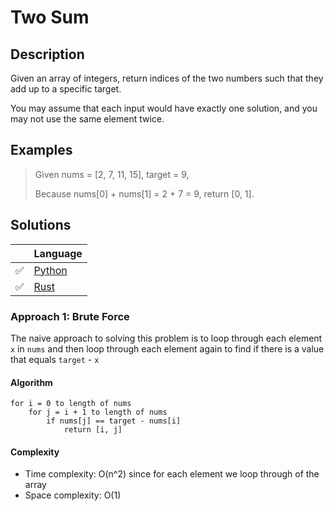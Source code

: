 # Two Sum

## Description

Given an array of integers, return indices of the two numbers such that they add up to a specific target.

You may assume that each input would have exactly one solution, and you may not use the same element twice.

## Examples

> Given nums = [2, 7, 11, 15], target = 9,
>
> Because nums[0] + nums[1] = 2 + 7 = 9,
> return [0, 1].

## Solutions

|     | Language |
| --- | -------- |
|  ✅ | [Python](https://github.com/andrewleverette/leetcode_problems/blob/master/two_sum/python/solution.py)|
|  ✅ | [Rust](https://github.com/andrewleverette/leetcode_problems/blob/master/two_sum/rust/solution/src/lib.rs) |

### Approach 1: Brute Force

The naive approach to solving this problem is to loop through each element `x` in `nums` and then loop through each element again to find if there is a value that equals `target` - `x`

#### Algorithm

```
for i = 0 to length of nums
    for j = i + 1 to length of nums
        if nums[j] == target - nums[i]
            return [i, j]
```

#### Complexity

- Time complexity: O(n^2) since for each element we loop through of the array
- Space complexity: O(1)